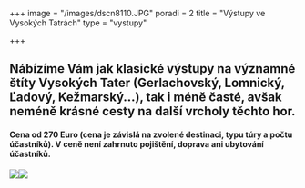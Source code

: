 +++
image = "/images/dscn8110.JPG"
poradi = 2
title = "Výstupy ve Vysokých Tatrách"
type = "vystupy"

+++
## **Nábízíme Vám jak klasické výstupy na významné štíty Vysokých Tater (Gerlachovský, Lomnický, Ľadový, Kežmarský...), tak i méně časté, avšak neméně krásné cesty na další vrcholy těchto hor.**


#### **Cena od 270 Euro (cena je závislá na zvolené destinaci, typu túry a počtu účastníků). V ceně není zahrnuto pojištění, doprava ani ubytování účastníků.**

![](/images/img_20200921_071425_1-kopie.jpg)![](/images/img_20200920_162912_3-kopie.jpg)